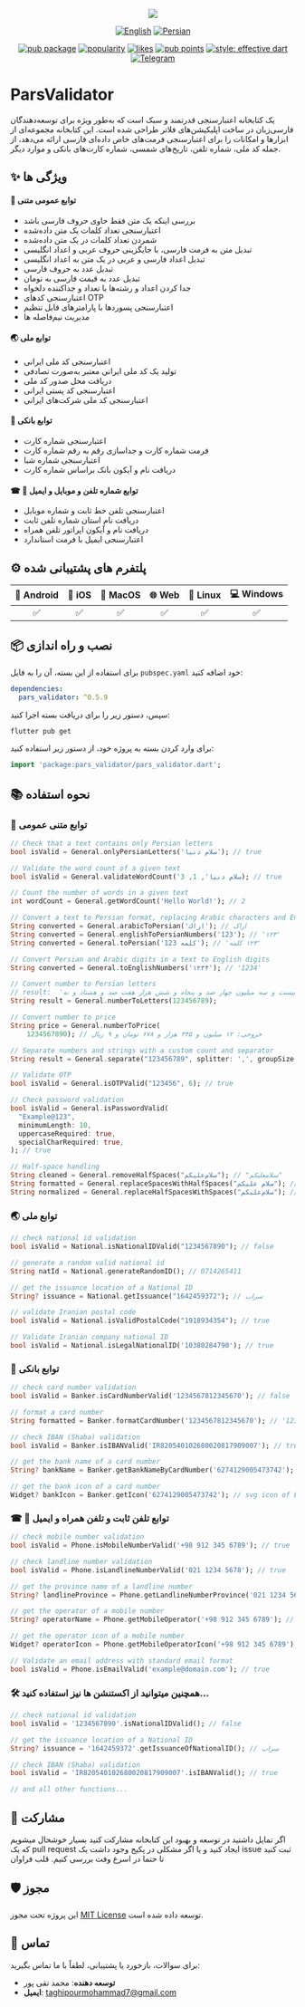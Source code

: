<div align="center">

![](https://github.com/MohammadTaghipour/pars_validator/blob/master/img/logo.png)

[![English](https://img.shields.io/badge/Language-English-blueviolet?style=for-the-badge)](README.md)
[![Persian](https://img.shields.io/badge/Language-Persian-blueviolet?style=for-the-badge)](README-fa.md)  

[![pub package](https://img.shields.io/pub/v/pars_validator.svg?label=pars_validator&color=blue)](https://pub.dev/packages/pars_validator)
[![popularity](https://img.shields.io/pub/popularity/pars_validator?logo=dart)](https://pub.dev/packages/pars_validator/score)
[![likes](https://img.shields.io/pub/likes/pars_validator?logo=dart)](https://pub.dev/packages/pars_validator/score)
[![pub points](https://img.shields.io/pub/points/pars_validator?logo=dart)](https://pub.dev/packages/get/score)
[![style: effective dart](https://img.shields.io/badge/style-effective_dart-40c4ff.svg)](https://pub.dev/packages/effective_dart)
[![Telegram](https://img.shields.io/badge/text-on%20Telegram-blue.svg)](https://t.me/taghipour_dev)
</div>

# ParsValidator
یک کتابخانه اعتبارسنجی قدرتمند و سبک است که به‌طور ویژه برای توسعه‌دهندگان فارسی‌زبان در ساخت اپلیکیشن‌های فلاتر طراحی شده است. این کتابخانه مجموعه‌ای از ابزارها و امکانات را برای اعتبارسنجی فرمت‌های خاص داده‌ای فارسی ارائه می‌دهد، از جمله کد ملی، شماره تلفن، تاریخ‌های شمسی، شماره کارت‌های بانکی و موارد دیگر.

## ✨ ویژگی ها

#### 🌌 توابع عمومی متنی

- بررسی اینکه یک متن فقط حاوی حروف فارسی باشد
- اعتبارسنجی تعداد کلمات یک متن داده‌شده
- شمردن تعداد کلمات در یک متن داده‌شده
- تبدیل متن به فرمت فارسی، با جایگزینی حروف عربی و اعداد انگلیسی
- تبدیل اعداد فارسی و عربی در یک متن به اعداد انگلیسی
- تبدیل عدد به حروف فارسی
- تبدیل عدد به قیمت فارسی به تومان
- جدا کردن اعداد و رشته‌ها با تعداد و جداکننده دلخواه
- اعتبارسنجی کدهای OTP
- اعتبارسنجی پسوردها با پارامترهای قابل تنظیم
- مدیریت نیم‌فاصله ها

  
#### 🌏 توابع ملی
- اعتبارسنجی کد ملی ایرانی
- تولید یک کد ملی ایرانی معتبر به‌صورت تصادفی
- دریافت محل صدور کد ملی
- اعتبارسنجی کد پستی ایرانی
- اعتبارسنجی کد ملی شرکت‌های ایرانی

#### 🏦 توابع بانکی

- اعتبارسنجی شماره کارت
- فرمت شماره کارت و جداسازی رقم به رقم شماره کارت
- اعتبارسنجی شماره شبا
- دریافت نام و آیکون بانک براساس شماره کارت

#### ☎ 📱 توابع شماره تلفن و موبایل و ایمیل

- اعتبارسنجی تلفن خط ثابت و شماره موبایل
- دریافت نام استان شماره تلفن ثابت
- دریافت نام و آیکون اپراتور تلفن همراه
- اعتبارسنجی ایمیل با فرمت استاندارد

## ⚙ پلتفرم های پشتیبانی شده

| 📱 Android | 🍎 iOS | 🍏 MacOS | 🌐 Web | 🐧 Linux | 💻 Windows |
|:----------:|:------:|:--------:|:------:|:--------:|:----------:|
|     ✅      |   ✅    |    ✅     |   ✅    |    ✅     |     ✅      |

## 📦 نصب و راه اندازی

برای استفاده از این بسته، آن را به فایل `pubspec.yaml` خود اضافه کنید:

```yaml
dependencies:
  pars_validator: ^0.5.9
```

سپس، دستور زیر را برای دریافت بسته اجرا کنید:

```bash
flutter pub get
```

برای وارد کردن بسته به پروژه خود، از دستور زیر استفاده کنید:

```dart
import 'package:pars_validator/pars_validator.dart';
```


## 📚 نحوه استفاده

### 🌌 توابع متنی عمومی

```dart
// Check that a text contains only Persian letters
bool isValid = General.onlyPersianLetters('سلام دنیا'); // true

// Validate the word count of a given text
bool isValid = General.validateWordCount('سلام دنیا', 1, 3); // true

// Count the number of words in a given text
int wordCount = General.getWordCount('Hello World!'); // 2

// Convert a text to Persian format, replacing Arabic characters and English digits
String converted = General.arabicToPersian('اراك'); // اراک
String converted = General.englishToPersianNumbers('123'); // '۱۲۳'
String converted = General.toPersian('123 كلمه'); // '۱۲۳ کلمه'

// Convert Persian and Arabic digits in a text to English digits
String converted = General.toEnglishNumbers('۱۲۳۴'); // '1234'

// Convert number to Persian letters
// result:  'یک صد و بیست و سه میلیون چهار صد و پنجاه و شش هزار هفت صد و هشتاد و نه'
String result = General.numberToLetters(123456789);

// Convert number to price
String price = General.numberToPrice(
    1234567890); // خروجی: ۱۲ میلیون و ۳۴۵ هزار و ۶۷۸ تومان و ۹ ریال

// Separate numbers and strings with a custom count and separator
String result = General.separate("123456789", splitter: ',', groupSize: 3); // "123,456,789"

// Validate OTP
bool isValid = General.isOTPValid("123456", 6); // true

// Check password validation
bool isValid = General.isPasswordValid(
  "Example@123",
  minimumLength: 10,
  uppercaseRequired: true,
  specialCharRequired: true,
); // true

// Half-space handling
String cleaned = General.removeHalfSpaces("سلام‌علیکم"); // "سلامعلیکم"
String formatted = General.replaceSpacesWithHalfSpaces("سلام علیکم"); // "سلام‌علیکم"
String normalized = General.replaceHalfSpacesWithSpaces("سلام‌علیکم"); // "سلام علیکم"
```

### 🌏 توابع ملی
```dart
// check national id validation
bool isValid = National.isNationalIDValid("1234567890"); // false

// generate a random valid national id
String natId = National.generateRandomID(); // 0714265411

// get the issuance location of a National ID
String? issuance = National.getIssuance("1642459372"); // سراب

// validate Iranian postal code
bool isValid = National.isValidPostalCode("1918934354"); // true

// Validate Iranian company national ID
bool isValid = National.isLegalNationalID('10380284790'); // true
```

### 🏦 توابع بانکی

```dart
// check card number validation
bool isValid = Banker.isCardNumberValid('1234567812345670'); // false

// format a card number
String formatted = Banker.formatCardNumber('1234567812345670'); // '1234 5678 1234 5670'

// check IBAN (Shaba) validation
bool isValid = Banker.isIBANValid('IR820540102680020817909007'); // true

// get the bank name of a card number
String? bankName = Banker.getBankNameByCardNumber('6274129005473742'); // اقتصاد نوین

// get the bank icon of a card number
Widget? bankIcon = Banker.getIcon('6274129005473742'); // svg icon of Eghtesad Novin bank
```

### ☎ 📱 توابع تلفن ثابت و تلفن همراه و ایمیل

```dart
// check mobile number validation
bool isValid = Phone.isMobileNumberValid('+98 912 345 6789'); // true

// check landline number validation
bool isValid = Phone.isLandlineNumberValid('021 1234 5678'); // true

// get the province name of a landline number
String? landlineProvince = Phone.getLandlineNumberProvince('021 1234 5678'); // 'تهران'

// get the operator of a mobile number
String? operatorName = Phone.getMobileOperator('+98 912 345 6789'); // 'همراه اول'

// get the operator icon of a mobile number
Widget? operatorIcon = Phone.getMobileOperatorIcon('+98 912 345 6789'); // Hamrah-Avval icon widget

// Validate an email address with standard email format
bool isValid = Phone.isEmailValid('example@domain.com'); // true
```

### 🛠 همچنین میتوانید از اکستنشن ها نیز استفاده کنید...

```dart
// check national id validation
bool isValid = '1234567890'.isNationalIDValid(); // false

// get the issuance location of a National ID
String? issuance = '1642459372'.getIssuanceOfNationalID(); // سراب

// check IBAN (Shaba) validation
bool isValid = 'IR820540102680020817909007'.isIBANValid(); // true

// and all other functions...
```

## 🤝 مشارکت

اگر تمایل داشتید در توسعه و بهبود این کتابخانه مشارکت کنید بسیار خوشحال میشویم که یک pull request ایجاد کنید و یا اگر مشکلی در پکیج وجود داشت یک issue ثبت کنید تا حتما در اسرع وفت بررسی کنیم. قلب فراوان

## 🛡️ مجوز

این پروژه تحت مجوز [MIT License](https://mit-license.org/) توسعه داده شده است.

## 📧 تماس

برای سوالات، بازخورد یا پشتیبانی، لطفاً با ما تماس بگیرید:


- **توسعه دهنده**: محمد تقی پور
- **ایمیل**: taghipourmohammad7@gmail.com
